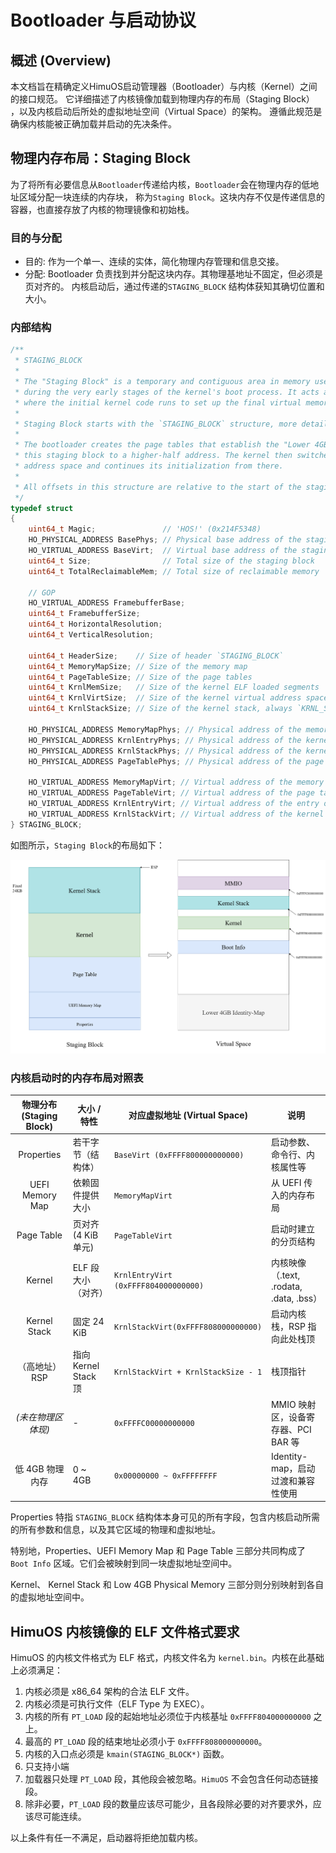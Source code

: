 # Bootloader 与启动协议

## 概述 (Overview)

本文档旨在精确定义HimuOS启动管理器（Bootloader）与内核（Kernel）之间的接口规范。
它详细描述了内核镜像加载到物理内存的布局（Staging Block） ，以及内核启动后所处的虚拟地址空间（Virtual Space）的架构。
遵循此规范是确保内核能被正确加载并启动的先决条件。

## 物理内存布局：Staging Block

为了将所有必要信息从`Bootloader`传递给内核，`Bootloader`会在物理内存的低地址区域分配一块连续的内存块，
称为`Staging Block`。这块内存不仅是传递信息的容器，也直接存放了内核的物理镜像和初始栈。

### 目的与分配

- 目的: 作为一个单一、连续的实体，简化物理内存管理和信息交接。
- 分配: Bootloader 负责找到并分配这块内存。其物理基地址不固定，但必须是页对齐的。 内核启动后，通过传递的`STAGING_BLOCK`
  结构体获知其确切位置和大小。

### 内部结构

```c
/**
 * STAGING_BLOCK
 *
 * The "Staging Block" is a temporary and contiguous area in memory used
 * during the very early stages of the kernel's boot process. It acts as an intermediate workspace
 * where the initial kernel code runs to set up the final virtual memory map.
 *
 * Staging Block starts with the `STAGING_BLOCK` structure, more details see also `doc`.
 *
 * The bootloader creates the page tables that establish the "Lower 4GB Identity Mapping" and map
 * this staging block to a higher-half address. The kernel then switches to this higher-half
 * address space and continues its initialization from there.
 *
 * All offsets in this structure are relative to the start of the staging block.
 */
typedef struct
{
    uint64_t Magic;               // 'HOS!' (0x214F5348)
    HO_PHYSICAL_ADDRESS BasePhys; // Physical base address of the staging block
    HO_VIRTUAL_ADDRESS BaseVirt;  // Virtual base address of the staging block
    uint64_t Size;                // Total size of the staging block
    uint64_t TotalReclaimableMem; // Total size of reclaimable memory

    // GOP
    HO_VIRTUAL_ADDRESS FramebufferBase;
    uint64_t FramebufferSize;
    uint64_t HorizontalResolution;
    uint64_t VerticalResolution;

    uint64_t HeaderSize;    // Size of header `STAGING_BLOCK`
    uint64_t MemoryMapSize; // Size of the memory map
    uint64_t PageTableSize; // Size of the page tables
    uint64_t KrnlMemSize;   // Size of the kernel ELF loaded segments
    uint64_t KrnlVirtSize;  // Size of the kernel virtual address space occupied by the kernel ELF loaded segments
    uint64_t KrnlStackSize; // Size of the kernel stack, always `KRNL_STACK_SIZE`

    HO_PHYSICAL_ADDRESS MemoryMapPhys; // Physical address of the memory map
    HO_PHYSICAL_ADDRESS KrnlEntryPhys; // Physical address of the kernel loaded segments
    HO_PHYSICAL_ADDRESS KrnlStackPhys; // Physical address of the kernel stack
    HO_PHYSICAL_ADDRESS PageTablePhys; // Physical address of the page tables
    
    HO_VIRTUAL_ADDRESS MemoryMapVirt; // Virtual address of the memory map
    HO_VIRTUAL_ADDRESS PageTableVirt; // Virtual address of the page tables
    HO_VIRTUAL_ADDRESS KrnlEntryVirt; // Virtual address of the entry of kernel
    HO_VIRTUAL_ADDRESS KrnlStackVirt; // Virtual address of the kernel stack
} STAGING_BLOCK;
```

如图所示，`Staging Block`的布局如下：

![himuos_kernel.drawio.png](resources/himuos_kernel.drawio.png#pic_center|)

### 内核启动时的内存布局对照表

| 物理分布 (Staging Block) | 大小 / 特性           | 对应虚拟地址 (Virtual Space)               | 说明                                |
| :------------------: | ----------------- | ------------------------------------ | --------------------------------- |
|      Properties      | 若干字节（结构体）         | `BaseVirt (0xFFFF800000000000)`      | 启动参数、命令行、内核属性等                    |
|   UEFI Memory Map    | 依赖固件提供大小          | `MemoryMapVirt`                      | 从 UEFI 传入的内存布局                    |
|      Page Table      | 页对齐 (4 KiB 单元)    | `PageTableVirt`                      | 启动时建立的分页结构                        |
|        Kernel        | ELF 段大小（对齐）       | `KrnlEntryVirt (0xFFFF804000000000)` | 内核映像（.text, .rodata, .data, .bss） |
|     Kernel Stack     | 固定 24 KiB         | `KrnlStackVirt(0xFFFF808000000000)`  | 启动内核栈，RSP 指向此处栈顶                  |
|       （高地址）RSP       | 指向 Kernel Stack 顶 | `KrnlStackVirt + KrnlStackSize - 1`  | 栈顶指针                              |
|     *(未在物理区体现)*      | -                 | `0xFFFFC00000000000`                 | MMIO 映射区，设备寄存器、PCI BAR 等          |
|      低 4GB 物理内存      | 0 ~ 4GB           | `0x00000000 ~ 0xFFFFFFFF`            | Identity-map，启动过渡和兼容性使用           |

 Properties 特指 `STAGING_BLOCK` 结构体本身可见的所有字段，包含内核启动所需的所有参数和信息，以及其它区域的物理和虚拟地址。

特别地，Properties、UEFI Memory Map 和 Page Table 三部分共同构成了 `Boot Info` 区域。它们会被映射到同一块虚拟地址空间中。

Kernel、 Kernel Stack 和 Low 4GB Physical Memory 三部分则分别映射到各自的虚拟地址空间中。

## HimuOS 内核镜像的 ELF 文件格式要求

HimuOS 的内核文件格式为 ELF 格式，内核文件名为 `kernel.bin`。内核在此基础上必须满足：

1. 内核必须是 x86_64 架构的合法 ELF 文件。
2. 内核必须是可执行文件（ELF Type 为 EXEC）。
3. 内核的所有 `PT_LOAD` 段的起始地址必须位于内核基址 `0xFFFF804000000000` 之上。
4. 最高的 `PT_LOAD` 段的结束地址必须小于 `0xFFFF808000000000`。
5. 内核的入口点必须是 `kmain(STAGING_BLOCK*)` 函数。
6. 只支持小端
7. 加载器只处理 `PT_LOAD` 段，其他段会被忽略。`HimuOS` 不会包含任何动态链接段。
8. 除非必要，`PT_LOAD` 段的数量应该尽可能少，且各段除必要的对齐要求外，应该尽可能连续。

以上条件有任一不满足，启动器将拒绝加载内核。
